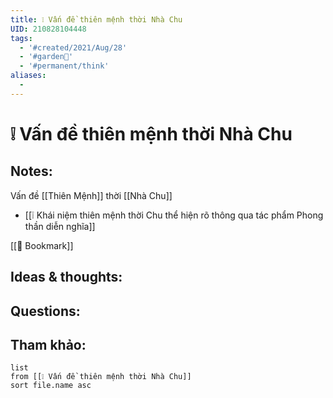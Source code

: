 ```yaml
---
title: ❕ Vấn đề thiên mệnh thời Nhà Chu
UID: 210828104448
tags:
  - '#created/2021/Aug/28'
  - '#garden🏡'
  - '#permanent/think'
aliases:
  - 
---
```

# ❕ Vấn đề thiên mệnh thời Nhà Chu

## Notes:
Vấn đề [[Thiên Mệnh]] thời [[Nhà Chu]]
- [[❕ Khái niệm thiên mệnh thời Chu thể hiện rõ thông qua tác phẩm Phong thần diễn nghĩa]]


[[📑 Bookmark]]

## Ideas & thoughts:

## Questions:


## Tham khảo:
```dataview
list
from [[❕ Vấn đề thiên mệnh thời Nhà Chu]]
sort file.name asc
```